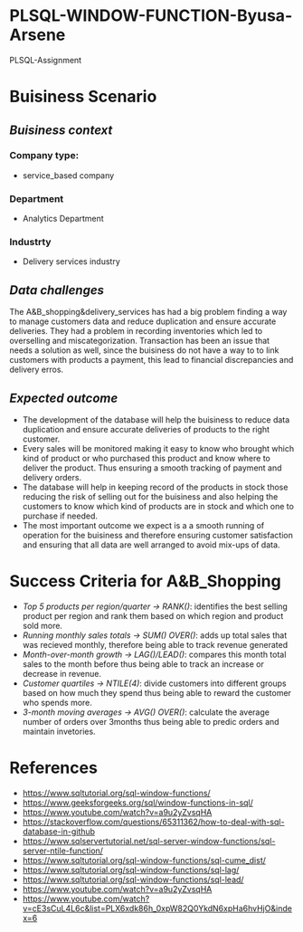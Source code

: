 # PLSQL-WINDOW-FUNCTION-Byusa-Arsene
PLSQL-Assignment
# **Buisiness Scenario**
## *Buisiness context*
### Company type:
- service_based company
### Department
- Analytics Department
### Industrty
- Delivery services industry

## *Data challenges*
The A&B_shopping&delivery_services has had a big problem finding a way to manage customers data and reduce duplication and ensure accurate deliveries. They had a problem in recording inventories which led to overselling and miscategorization. Transaction has been an issue that needs a solution as well, since the buisiness do not have a way to to link customers with products a payment, this lead to financial discrepancies and delivery erros.

## *Expected outcome*
- The development of the database will help the buisiness to reduce data duplication and ensure accurate deliveries of products to the right customer.
- Every sales will be monitored making it easy to know who brought which kind of product or who purchased this product and know where to deliver the product. Thus ensuring a smooth tracking of payment and delivery orders.
- The database will help in keeping record of the products in stock those reducing the risk of selling out for the buisiness and also helping the customers to know which kind of products are in stock and which one to purchase if needed.
- The most important outcome we expect is a a smooth running of operation for the buisiness and therefore ensuring customer satisfaction and ensuring that all data are well arranged to avoid mix-ups of data.

# **Success Criteria for A&B_Shopping**
- *Top 5 products per region/quarter → RANK()*: identifies the best selling product per region and rank them based on which region and product sold more.
- *Running monthly sales totals → SUM() OVER()*: adds up total sales that was recieved monthly, therefore being able to track revenue generated
- *Month-over-month growth → LAG()/LEAD()*: compares this month total sales to the month before thus being able to track an increase or decrease in revenue.
- *Customer quartiles → NTILE(4)*: divide customers into different groups based on how much they spend thus being able to reward the customer who spends more.
- *3-month moving averages → AVG() OVER()*: calculate the average number of orders over 3months thus being able to predic orders and maintain invetories.


# **References**
- https://www.sqltutorial.org/sql-window-functions/
- https://www.geeksforgeeks.org/sql/window-functions-in-sql/
- https://www.youtube.com/watch?v=a9u2yZvsqHA
- https://stackoverflow.com/questions/65311362/how-to-deal-with-sql-database-in-github
- https://www.sqlservertutorial.net/sql-server-window-functions/sql-server-ntile-function/
- https://www.sqltutorial.org/sql-window-functions/sql-cume_dist/
- https://www.sqltutorial.org/sql-window-functions/sql-lag/
- https://www.sqltutorial.org/sql-window-functions/sql-lead/
- https://www.youtube.com/watch?v=a9u2yZvsqHA
- https://www.youtube.com/watch?v=cE3sCuL4L6c&list=PLX6xdk86h_0xpW82Q0YkdN6xpHa6hvHjO&index=6

